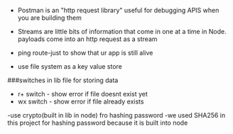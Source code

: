 
- Postman is an "http request library" useful for debugging APIS when you are building them

- Streams are little bits of information that come in one at a time in Node.
  payloads come into an http request as a stream

 - ping route-just to show that ur app is still alive

 - use file system as a key value store

###switches in lib file for storing data
 - r+ switch - show error if file doesnt exist yet
 - wx switch - show error if file already exists


 -use crypto(built in lib in node) fro hashing password 
 -we used SHA256 in this project for hashing password because it is built into node